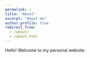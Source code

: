 ```yaml
---
permalink: /
title: "About"
excerpt: "About me"
author_profile: true
redirect_from: 
  - /about/
  - /about.html
---
```


Hello! Welcome to my personal website. 
